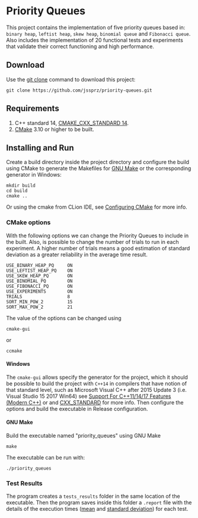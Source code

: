 # Priority Queues
This project contains the implementation of five priority queues based in:
`binary heap`, `leftist heap`, `skew heap`, `binomial queue` and `Fibonacci queue`. Also includes the implementation
of 20 functional tests and experiments that validate their correct functioning and high performance.

## Download
Use the [git clone](https://git-scm.com/docs/git-clone) command to download this project:
```
git clone https://github.com/jssprz/priority-queues.git
```

## Requirements
1. C++ standard 14, [CMAKE_CXX_STANDARD 14](https://cmake.org/cmake/help/latest/variable/CMAKE_CXX_STANDARD.html).
2. [CMake](https://cmake.org/download/) 3.10 or higher to be built.

## Installing and Run
Create a build directory inside the project directory and configure the build using CMake to generate
the Makefiles for [GNU Make](https://www.gnu.org/software/make/) or the corresponding generator in Windows:
```
mkdir build
cd build
cmake ..
```

Or using the cmake from CLion IDE, see [Configuring CMake](https://www.jetbrains.com/help/clion/configuring-cmake.html)
for more info.

### CMake options
With the following options we can change the Priority Queues to include in the built. Also, is possible to change
the number of trials to run in each experiment. A higher number of trials means a good estimation of standard deviation
as a greater reliability in the average time result.
```
USE_BINARY_HEAP_PQ     ON
USE_LEFTIST_HEAP_PQ    ON
USE_SKEW_HEAP_PQ       ON
USE_BINOMIAL_PQ        ON
USE_FIBONACCI_PQ       ON
USE_EXPERIMENTS        ON
TRIALS                 8
SORT_MIN_POW_2         15
SORT_MAX_POW_2         21
```
The value of the options can be changed using
```
cmake-gui
````
or
```
ccmake
```

#### Windows
The `cmake-gui` allows specify the generator for the project, which it should be possible to build the project with
`C++14` in compilers that have notion of that standard level, such as Microsoft Visual C++ after 2015 Update 3
(i.e. Visual Studio 15 2017 Win64) see
[Support For C++11/14/17 Features (Modern C++)](https://msdn.microsoft.com/en-us/library/hh567368.aspx) or
and [CXX_STANDARD](https://cmake.org/cmake/help/v3.12/prop_tgt/CXX_STANDARD.html) for more info.
Then configure the options and build the executable in Release configuration.

#### GNU Make
Build the executable named "priority_queues" using GNU Make
```
make
```

The executable can be run with:
```
./priority_queues
```

### Test Results
The program creates a `tests_results` folder in the same location of the executable. Then the program saves inside this
folder a `.report` file with the details of the execution times ([mean](https://en.wikipedia.org/wiki/Mean) and
[standard deviation](https://en.wikipedia.org/wiki/Standard_deviation)) for each test.
